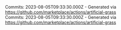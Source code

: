 Commits: 2023-08-05T09:33:30.000Z - Generated via https://github.com/marketplace/actions/artificial-grass
<br>
Commits: 2023-08-05T09:33:30.000Z - Generated via https://github.com/marketplace/actions/artificial-grass
<br>
